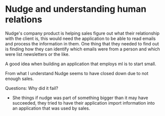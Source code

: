 # Nudge and understanding human relations

Nudge's company product is helping sales figure out what their relationship with the client is, this would need the application to be able to read emails and process the information in them. One thing that they needed to find out is finding how they can identify which emails were from a person and which were list newsletters or the like.

A good idea when building an application that employs ml is to start small.

From what I understand Nudge seems to have closed down due to not enough sales.

Questions:
Why did it fail?

 - She things if nudge was part of something bigger than it may have succeeded, they tried to have their application import information into an application that was used by sales.

